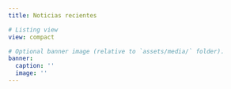 ```yaml
---
title: Noticias recientes

# Listing view
view: compact

# Optional banner image (relative to `assets/media/` folder).
banner:
  caption: ''
  image: ''
---
```


<br>
